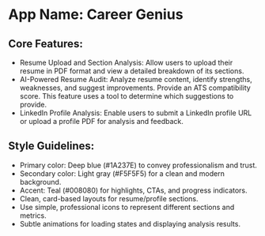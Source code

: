 # **App Name**: Career Genius

## Core Features:

- Resume Upload and Section Analysis: Allow users to upload their resume in PDF format and view a detailed breakdown of its sections.
- AI-Powered Resume Audit: Analyze resume content, identify strengths, weaknesses, and suggest improvements. Provide an ATS compatibility score. This feature uses a tool to determine which suggestions to provide.
- LinkedIn Profile Analysis: Enable users to submit a LinkedIn profile URL or upload a profile PDF for analysis and feedback.

## Style Guidelines:

- Primary color: Deep blue (#1A237E) to convey professionalism and trust.
- Secondary color: Light gray (#F5F5F5) for a clean and modern background.
- Accent: Teal (#008080) for highlights, CTAs, and progress indicators.
- Clean, card-based layouts for resume/profile sections.
- Use simple, professional icons to represent different sections and metrics.
- Subtle animations for loading states and displaying analysis results.